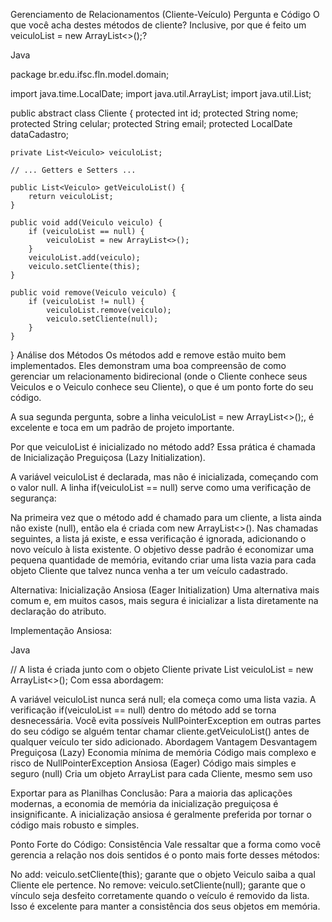 Gerenciamento de Relacionamentos (Cliente-Veículo)
Pergunta e Código
O que você acha destes métodos de cliente? Inclusive, por que é feito um veiculoList = new ArrayList<>();?

Java

package br.edu.ifsc.fln.model.domain;

import java.time.LocalDate;
import java.util.ArrayList;
import java.util.List;

public abstract class Cliente {
protected int id;
protected String nome;
protected String celular;
protected String email;
protected LocalDate dataCadastro;

    private List<Veiculo> veiculoList;

    // ... Getters e Setters ...

    public List<Veiculo> getVeiculoList() {
        return veiculoList;
    }

    public void add(Veiculo veiculo) {
        if (veiculoList == null) {
            veiculoList = new ArrayList<>();
        }
        veiculoList.add(veiculo);
        veiculo.setCliente(this);
    }

    public void remove(Veiculo veiculo) {
        if (veiculoList != null) {
            veiculoList.remove(veiculo);
            veiculo.setCliente(null);
        }
    }
}
Análise dos Métodos
Os métodos add e remove estão muito bem implementados. Eles demonstram uma boa compreensão de como gerenciar um relacionamento bidirecional (onde o Cliente conhece seus Veiculos e o Veiculo conhece seu Cliente), o que é um ponto forte do seu código.

A sua segunda pergunta, sobre a linha veiculoList = new ArrayList<>();, é excelente e toca em um padrão de projeto importante.

Por que veiculoList é inicializado no método add?
Essa prática é chamada de Inicialização Preguiçosa (Lazy Initialization).

A variável veiculoList é declarada, mas não é inicializada, começando com o valor null. A linha if(veiculoList == null) serve como uma verificação de segurança:

Na primeira vez que o método add é chamado para um cliente, a lista ainda não existe (null), então ela é criada com new ArrayList<>().
Nas chamadas seguintes, a lista já existe, e essa verificação é ignorada, adicionando o novo veículo à lista existente.
O objetivo desse padrão é economizar uma pequena quantidade de memória, evitando criar uma lista vazia para cada objeto Cliente que talvez nunca venha a ter um veículo cadastrado.

Alternativa: Inicialização Ansiosa (Eager Initialization)
Uma alternativa mais comum e, em muitos casos, mais segura é inicializar a lista diretamente na declaração do atributo.

Implementação Ansiosa:

Java

// A lista é criada junto com o objeto Cliente
private List<Veiculo> veiculoList = new ArrayList<>();
Com essa abordagem:

A variável veiculoList nunca será null; ela começa como uma lista vazia.
A verificação if(veiculoList == null) dentro do método add se torna desnecessária.
Você evita possíveis NullPointerException em outras partes do seu código se alguém tentar chamar cliente.getVeiculoList() antes de qualquer veículo ter sido adicionado.
Abordagem	Vantagem	Desvantagem
Preguiçosa (Lazy)	Economia mínima de memória	Código mais complexo e risco de NullPointerException
Ansiosa (Eager)	Código mais simples e seguro (null)	Cria um objeto ArrayList para cada Cliente, mesmo sem uso

Exportar para as Planilhas
Conclusão: Para a maioria das aplicações modernas, a economia de memória da inicialização preguiçosa é insignificante. A inicialização ansiosa é geralmente preferida por tornar o código mais robusto e simples.

Ponto Forte do Código: Consistência
Vale ressaltar que a forma como você gerencia a relação nos dois sentidos é o ponto mais forte desses métodos:

No add: veiculo.setCliente(this); garante que o objeto Veiculo saiba a qual Cliente ele pertence.
No remove: veiculo.setCliente(null); garante que o vínculo seja desfeito corretamente quando o veículo é removido da lista.
Isso é excelente para manter a consistência dos seus objetos em memória.